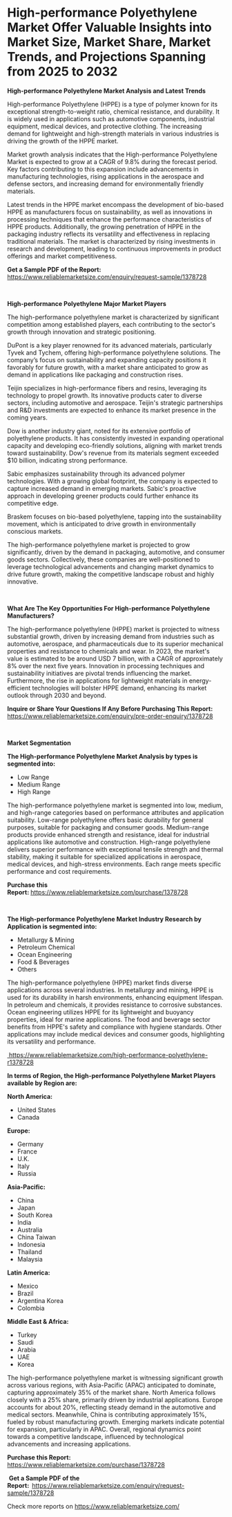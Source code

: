 <p><h1>High-performance Polyethylene Market Offer Valuable Insights into Market Size, Market Share, Market Trends, and Projections Spanning from 2025 to 2032</h1></p><p><strong>High-performance Polyethylene Market Analysis and Latest Trends</strong></p>
<p><p>High-performance Polyethylene (HPPE) is a type of polymer known for its exceptional strength-to-weight ratio, chemical resistance, and durability. It is widely used in applications such as automotive components, industrial equipment, medical devices, and protective clothing. The increasing demand for lightweight and high-strength materials in various industries is driving the growth of the HPPE market.</p><p>Market growth analysis indicates that the High-performance Polyethylene Market is expected to grow at a CAGR of 9.8% during the forecast period. Key factors contributing to this expansion include advancements in manufacturing technologies, rising applications in the aerospace and defense sectors, and increasing demand for environmentally friendly materials. </p><p>Latest trends in the HPPE market encompass the development of bio-based HPPE as manufacturers focus on sustainability, as well as innovations in processing techniques that enhance the performance characteristics of HPPE products. Additionally, the growing penetration of HPPE in the packaging industry reflects its versatility and effectiveness in replacing traditional materials. The market is characterized by rising investments in research and development, leading to continuous improvements in product offerings and market competitiveness.</p></p>
<p><strong>Get a Sample PDF of the Report:&nbsp;</strong> <a href="https://www.reliablemarketsize.com/enquiry/request-sample/1378728?utm_campaign=1872&utm_medium=2&utm_source=Github&utm_content=ia&utm_term=01022025&utm_id=high-performance-polyethylene">https://www.reliablemarketsize.com/enquiry/request-sample/1378728</a></p>
<p>&nbsp;</p>
<p><strong>High-performance Polyethylene Major Market Players</strong></p>
<p><p>The high-performance polyethylene market is characterized by significant competition among established players, each contributing to the sector's growth through innovation and strategic positioning.</p><p>DuPont is a key player renowned for its advanced materials, particularly Tyvek and Tychem, offering high-performance polyethylene solutions. The company’s focus on sustainability and expanding capacity positions it favorably for future growth, with a market share anticipated to grow as demand in applications like packaging and construction rises.</p><p>Teijin specializes in high-performance fibers and resins, leveraging its technology to propel growth. Its innovative products cater to diverse sectors, including automotive and aerospace. Teijin's strategic partnerships and R&D investments are expected to enhance its market presence in the coming years.</p><p>Dow is another industry giant, noted for its extensive portfolio of polyethylene products. It has consistently invested in expanding operational capacity and developing eco-friendly solutions, aligning with market trends toward sustainability. Dow's revenue from its materials segment exceeded $10 billion, indicating strong performance.</p><p>Sabic emphasizes sustainability through its advanced polymer technologies. With a growing global footprint, the company is expected to capture increased demand in emerging markets. Sabic's proactive approach in developing greener products could further enhance its competitive edge.</p><p>Braskem focuses on bio-based polyethylene, tapping into the sustainability movement, which is anticipated to drive growth in environmentally conscious markets.</p><p>The high-performance polyethylene market is projected to grow significantly, driven by the demand in packaging, automotive, and consumer goods sectors. Collectively, these companies are well-positioned to leverage technological advancements and changing market dynamics to drive future growth, making the competitive landscape robust and highly innovative.</p></p>
<p>&nbsp;</p>
<p><strong>What Are The Key Opportunities For High-performance Polyethylene Manufacturers?</strong></p>
<p><p>The high-performance polyethylene (HPPE) market is projected to witness substantial growth, driven by increasing demand from industries such as automotive, aerospace, and pharmaceuticals due to its superior mechanical properties and resistance to chemicals and wear. In 2023, the market's value is estimated to be around USD 7 billion, with a CAGR of approximately 8% over the next five years. Innovation in processing techniques and sustainability initiatives are pivotal trends influencing the market. Furthermore, the rise in applications for lightweight materials in energy-efficient technologies will bolster HPPE demand, enhancing its market outlook through 2030 and beyond.</p></p>
<p><strong>Inquire or Share Your Questions If Any Before Purchasing This Report:</strong> <a href="https://www.reliablemarketsize.com/enquiry/pre-order-enquiry/1378728?utm_campaign=1872&utm_medium=2&utm_source=Github&utm_content=ia&utm_term=01022025&utm_id=high-performance-polyethylene">https://www.reliablemarketsize.com/enquiry/pre-order-enquiry/1378728</a></p>
<p>&nbsp;</p>
<p><strong>Market Segmentation</strong></p>
<p><strong>The High-performance Polyethylene Market Analysis by types is segmented into:</strong></p>
<p><ul><li>Low Range</li><li>Medium Range</li><li>High Range</li></ul></p>
<p><p>The high-performance polyethylene market is segmented into low, medium, and high-range categories based on performance attributes and application suitability. Low-range polyethylene offers basic durability for general purposes, suitable for packaging and consumer goods. Medium-range products provide enhanced strength and resistance, ideal for industrial applications like automotive and construction. High-range polyethylene delivers superior performance with exceptional tensile strength and thermal stability, making it suitable for specialized applications in aerospace, medical devices, and high-stress environments. Each range meets specific performance and cost requirements.</p></p>
<p><strong>Purchase this Report:&nbsp;</strong><a href="https://www.reliablemarketsize.com/purchase/1378728?utm_campaign=1872&utm_medium=2&utm_source=Github&utm_content=ia&utm_term=01022025&utm_id=high-performance-polyethylene">https://www.reliablemarketsize.com/purchase/1378728</a></p>
<p>&nbsp;</p>
<p><strong>The High-performance Polyethylene Market Industry Research by Application is segmented into:</strong></p>
<p><ul><li>Metallurgy & Mining</li><li>Petroleum Chemical</li><li>Ocean Engineering</li><li>Food & Beverages</li><li>Others</li></ul></p>
<p><p>The high-performance polyethylene (HPPE) market finds diverse applications across several industries. In metallurgy and mining, HPPE is used for its durability in harsh environments, enhancing equipment lifespan. In petroleum and chemicals, it provides resistance to corrosive substances. Ocean engineering utilizes HPPE for its lightweight and buoyancy properties, ideal for marine applications. The food and beverage sector benefits from HPPE's safety and compliance with hygiene standards. Other applications may include medical devices and consumer goods, highlighting its versatility and performance.</p></p>
<p><a href="https://www.reliablemarketsize.com/high-performance-polyethylene-r1378728?utm_campaign=1872&utm_medium=2&utm_source=Github&utm_content=ia&utm_term=01022025&utm_id=high-performance-polyethylene">&nbsp;https://www.reliablemarketsize.com/high-performance-polyethylene-r1378728</a></p>
<p><strong>In terms of Region, the High-performance Polyethylene Market Players available by Region are:</strong></p>
<p>
    <p> <strong> North America: </strong>
        <ul>
            <li>United States</li>
            <li>Canada</li>
        </ul>
        </p> 
    <p> <strong> Europe: </strong>
        <ul>
            <li>Germany</li>
            <li>France</li>
            <li>U.K.</li>
            <li>Italy</li>
            <li>Russia</li>
        </ul>
        </p> 
    <p> <strong> Asia-Pacific: </strong>
        <ul>
            <li>China</li>
            <li>Japan</li>
            <li>South Korea</li>
            <li>India</li>
            <li>Australia</li>
            <li>China Taiwan</li>
            <li>Indonesia</li>
            <li>Thailand</li>
            <li>Malaysia</li>
        </ul>
        </p> 
    <p> <strong> Latin America: </strong>
        <ul>
            <li>Mexico</li>
            <li>Brazil</li>
            <li>Argentina Korea</li>
            <li>Colombia</li>
        </ul>
        </p> 
    <p> <strong> Middle East & Africa: </strong>
        <ul>
            <li>Turkey</li>
            <li>Saudi</li>
            <li>Arabia</li>
            <li>UAE</li>
            <li>Korea</li>
        </ul>
    </p>
    </p>
<p><p>The high-performance polyethylene market is witnessing significant growth across various regions, with Asia-Pacific (APAC) anticipated to dominate, capturing approximately 35% of the market share. North America follows closely with a 25% share, primarily driven by industrial applications. Europe accounts for about 20%, reflecting steady demand in the automotive and medical sectors. Meanwhile, China is contributing approximately 15%, fueled by robust manufacturing growth. Emerging markets indicate potential for expansion, particularly in APAC. Overall, regional dynamics point towards a competitive landscape, influenced by technological advancements and increasing applications.</p></p>
<p><strong>Purchase this Report: </strong><a href="https://www.reliablemarketsize.com/purchase/1378728?utm_campaign=1872&utm_medium=2&utm_source=Github&utm_content=ia&utm_term=01022025&utm_id=high-performance-polyethylene">https://www.reliablemarketsize.com/purchase/1378728</a></p>
<p>&nbsp;<strong>Get a Sample PDF of the Report:&nbsp;&nbsp;</strong><a href="https://www.reliablemarketsize.com/enquiry/request-sample/1378728?utm_campaign=1872&utm_medium=2&utm_source=Github&utm_content=ia&utm_term=01022025&utm_id=high-performance-polyethylene">https://www.reliablemarketsize.com/enquiry/request-sample/1378728</a></p>
<p><strong></strong></p>
<p>Check more reports on <a href="https://www.reliablemarketsize.com/?utm_campaign=1872&utm_medium=2&utm_source=Github&utm_content=ia&utm_term=01022025&utm_id=high-performance-polyethylene">https://www.reliablemarketsize.com/</a></p>